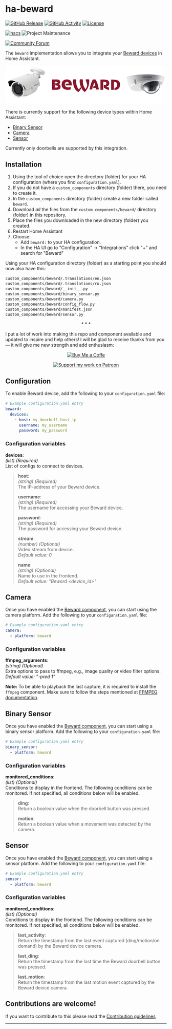 # ha-beward

[![GitHub Release][releases-shield]][releases]
[![GitHub Activity][commits-shield]][commits]
[![License][license-shield]](LICENSE.md)

[![hacs][hacsbadge]][hacs]
![Project Maintenance][maintenance-shield]

[![Community Forum][forum-shield]][forum]

The `beward` implementation allows you to integrate your [Beward devices][beward] in Home Assistant.

![Beward Logo][exampleimg]

There is currently support for the following device types within Home Assistant:
- [Binary Sensor](#binary-sensor)
- [Camera](#camera)
- [Sensor](#sensor)

Currently only doorbells are supported by this integration.

## Installation

1. Using the tool of choice open the directory (folder) for your HA configuration (where you find `configuration.yaml`).
2. If you do not have a `custom_components` directory (folder) there, you need to create it.
3. In the `custom_components` directory (folder) create a new folder called `beward`.
4. Download _all_ the files from the `custom_components/beward/` directory (folder) in this repository.
5. Place the files you downloaded in the new directory (folder) you created.
6. Restart Home Assistant
7. Choose:
   - Add `beward:` to your HA configuration.
   - In the HA UI go to "Configuration" -> "Integrations" click "+" and search for "Beward"

Using your HA configuration directory (folder) as a starting point you should now also have this:

```text
custom_components/beward/.translations/en.json
custom_components/beward/.translations/ru.json
custom_components/beward/__init__.py
custom_components/beward/binary_sensor.py
custom_components/beward/camera.py
custom_components/beward/config_flow.py
custom_components/beward/manifest.json
custom_components/beward/sensor.py
```

<p align="center">* * *</p>
I put a lot of work into making this repo and component available and updated to inspire and help others! I will be glad to receive thanks from you — it will give me new strength and add enthusiasm:
<p align="center"><a href="https://www.paypal.com/cgi-bin/webscr?cmd=_donations&business=UAGFL5L6M8RN2&item_name=[beward]+Donation+for+a+big+barrel+of+coffee+:)&currency_code=EUR&source=url"><img alt="Buy Me a Coffe" src="https://raw.githubusercontent.com/Limych/HomeAssistantConfiguration/master/docs/images/donate-with-paypal.png"></a></p>
<p align="center"><a href="https://www.patreon.com/join/limych?"><img alt="Support my work on Patreon" src="https://raw.githubusercontent.com/Limych/HomeAssistantConfiguration/master/docs/images/support-with-patreon.jpg"></a></p>

## Configuration

To enable Beward device, add the following to your `configuration.yaml` file:
```yaml
# Example configuration.yaml entry
beward:
  devices:
    - host: my_doorbell_host_ip
      username: my_username
      password: my_password
```

### Configuration variables

**devices**:\
  _(list) (Required)_\
  List of configs to connect to devices.

> **host**:\
>   _(string) (Required)_\
>   The IP-address of your Beward device.
> 
> **username**:\
>   _(string) (Required)_\
>   The username for accessing your Beward device.
> 
> **password**:\
>   _(string) (Required)_\
>   The password for accessing your Beward device.
> 
> **stream**:\
>   _(number) (Optional)_\
>   Video stream from device.\
>   _Default value: 0_
> 
> **name**:\
>   _(string) (Optional)_\
>   Name to use in the frontend.\
>   _Default value: "Beward <device_id>"_

## Camera

Once you have enabled the [Beward component](#configuration), you can start using the camera platform. Add the following to your `configuration.yaml` file:

```yaml
# Example configuration.yaml entry
camera:
  - platform: beward
```

### Configuration variables

**ffmpeg_arguments**:\
  _(string) (Optional)_\
  Extra options to pass to ffmpeg, e.g., image quality or video filter options.\
  _Default value: "-pred 1"_

**Note:** To be able to playback the last capture, it is required to install the `ffmpeg` component. Make sure to follow the steps mentioned at [FFMPEG documentation][ffmpeg-doc].

## Binary Sensor

Once you have enabled the [Beward component](#configuration), you can start using a binary sensor platform. Add the following to your `configuration.yaml` file:

```yaml
# Example configuration.yaml entry
binary_sensor:
  - platform: beward
```

### Configuration variables

**monitored_conditions**:\
  _(list) (Optional)_\
  Conditions to display in the frontend. The following conditions can be monitored. If not specified, all conditions below will be enabled.

> **ding**:\
> Return a boolean value when the doorbell button was pressed.
> 
> **motion**:\
> Return a boolean value when a movement was detected by the camera.

## Sensor

Once you have enabled the [Beward component](#configuration), you can start using a sensor platform. Add the following to your `configuration.yaml` file:

```yaml
# Example configuration.yaml entry
sensor:
  - platform: beward
```

### Configuration variables

**monitored_conditions**:\
  _(list) (Optional)_\
  Conditions to display in the frontend. The following conditions can be monitored. If not specified, all conditions below will be enabled.

> **last_activity**:\
> Return the timestamp from the last event captured (ding/motion/on demand) by the Beward device camera.
> 
> **last_ding**:\
> Return the timestamp from the last time the Beward doorbell button was pressed.
> 
> **last_motion**:\
> Return the timestamp from the last motion event captured by the Beward device camera.

## Contributions are welcome!

If you want to contribute to this please read the [Contribution guidelines](CONTRIBUTING.md)

***

[beward]: https://www.beward.ru/
[commits-shield]: https://img.shields.io/github/commit-activity/y/Limych/ha-beward.svg?style=popout
[commits]: https://github.com/Limych/ha-beward/commits/master
[hacs]: https://github.com/custom-components/hacs
[hacsbadge]: https://img.shields.io/badge/HACS-Custom-orange.svg?style=popout
[exampleimg]: beward.png
[forum-shield]: https://img.shields.io/badge/community-forum-brightgreen.svg?style=popout
[forum]: https://community.home-assistant.io/
[license-shield]: https://img.shields.io/github/license/Limych/ha-beward.svg?style=popout
[maintenance-shield]: https://img.shields.io/badge/maintainer-Andrey%20Khrolenok%20%40Limych-blue.svg?style=popout
[releases-shield]: https://img.shields.io/github/release/Limych/ha-beward.svg?style=popout
[releases]: https://github.com/Limych/ha-beward/releases
[ffmpeg-doc]: https://www.home-assistant.io/components/ffmpeg/
